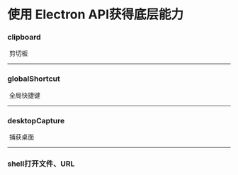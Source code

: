# 使用 Electron API获得底层能力

### clipboard

​	剪切板

---

### globalShortcut

​	全局快捷键

---

### desktopCapture

​	捕获桌面

---

### shell打开文件、URL

